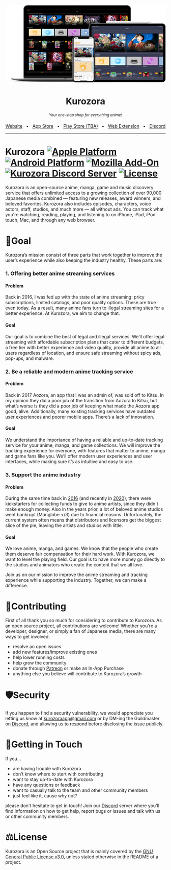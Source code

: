 <p align="center"><img src=".github/Assets/Kurozora_on_Device.png"></p>

<div align="center">
  <h1>Kurozora</h1>
  <p>
      <sup><em>Your one-stop shop for everything anime!</em></sup>
  </p>

  <a href="https://kurozora.app">Website</a>
  <span>&nbsp;&nbsp;•&nbsp;&nbsp;</span>
  <a href="https://apple.co/3CsQlKq">App Store</a>
  <span>&nbsp;&nbsp;•&nbsp;&nbsp;</span>
  <a href=“#”>Play Store (TBA)</a>
  <span>&nbsp;&nbsp;•&nbsp;&nbsp;</span>
  <a href="https://addons.mozilla.org/en-US/firefox/addon/kurozora">Web Extension</a>
  <span>&nbsp;&nbsp;•&nbsp;&nbsp;</span>
  <a href="https://discord.gg/f3QFzGqsah">Discord</a>
  <hr />
</div>

# Kurozora [![Apple Platform](https://img.shields.io/badge/iOS%20|%20iPadOS%20|%20MacOS-black.svg?style=flat&logo=Apple)](https://apple.co/3CsQlKq) [![Android Platform](https://img.shields.io/badge/Android%20(TBA)-white.svg?style=flat&logo=Android)]() [![Mozilla Add-On](https://img.shields.io/badge/Mozilla%20Add--On-%23331e54?label=%20&logo=Firefox)](https://addons.mozilla.org/en-US/firefox/addon/kurozora) [![Kurozora Discord Server](https://img.shields.io/discord/449250093623934977?style=flat&label=&logo=Discord&logoColor=white&color=7289DA)](https://discord.gg/f3QFzGqsah) [![License](https://img.shields.io/badge/License-GPLv3-blue.svg?style=flat)](LICENSE)

Kurozora is an open-source anime, manga, game and music discovery service that offers unlimited access to a growing collection of over 90,000 Japanese media combined — featuring new releases, award winners, and beloved favorites. Kurozora also includes episodes, characters, voice actors, staff, studios, and much more — all without ads. You can track what you're watching, reading, playing, and listening to on iPhone, iPad, iPod touch, Mac, and through any web browser.

# 🎯Goal

Kurozora’s mission consist of three parts that work together to improve the user’s experience while also keeping the industry healthy. These parts are:

### 1. Offering better anime streaming services

#### Problem
Back in 2016, I was fed up with the state of anime streaming: pricy subscriptions, limited catalogs, and poor quality options. These are true even today. As a result, many anime fans turn to illegal streaming sites for a better experience. At Kurozora, we aim to change that.

#### Goal
Our goal is to combine the best of legal and illegal services. We’ll offer legal streaming with affordable subscription plans that cater to different budgets, a free tier with better experience and video quality, provide all anime to all users regardless of location, and ensure safe streaming without spicy ads, pop-ups, and malware.

### 2. Be a reliable and modern anime tracking service

#### Problem
Back in 2017 Aozora, an app that I was an admin of, was sold off to Kitsu. In my opinion they did a poor job of the transition from Aozora to Kitsu, but what’s worse is they did a poor job of keeping what made the Aozora app good, alive. Additionally, many existing tracking services have outdated user experiences and poorer mobile apps. There’s a lack of innovation.

#### Goal
We understand the importance of having a reliable and up-to-date tracking service for your anime, manga, and game collections. We will improve the tracking experience for everyone, with features that matter to anime, manga and game fans like you. We’ll offer modern user experiences and user interfaces, while making sure it’s as intuitive and easy to use.

### 3. Support the anime industry

#### Problem
During the same time back in [2016](https://www.animenewsnetwork.com/interest/2016-12-07/young-animators-npo-launches-crowdfunding-campaign/.109566) (and recently in [2020](https://www.kickstarter.com/projects/animatorsupporters/2020-new-anime-making-system-project)), there were kickstarters for collecting funds to give to anime artists, since they didn't make enough money. Also in the years prior, a lot of beloved anime studios went bankrupt (Manglobe </3) due to financial reasons. Unfortunately, the current system often means that distributors and licensors get the biggest slice of the pie, leaving the artists and studios with little.

#### Goal
We love anime, manga, and games. We know that the people who create them deserve fair compensation for their hard work. With Kurozora, we want to level the playing field. Our goal is to have more money go directly to the studios and animators who create the content that we all love.

Join us on our mission to improve the anime streaming and tracking experience while supporting the industry. Together, we can make a difference.

# 🤝Contributing

First of all thank you so much for considering to contribute to Kurozora. As an open source project, all contributions are welcome! Whether you're a developer, designer, or simply a fan of Japanese media, there are many ways to get involved:

- resolve an open issues
- add new features/improve existing ones
- help lower running costs
- help grow the community
- donate through [Patreon](https://patreon.com/kurozora) or make an In-App Purchase
- anything else you believe will contribute to Kurozora’s growth

# 🛡️Security

If you happen to find a security vulnerability, we would appreciate you letting us know at kurozoraapp@gmail.com or by DM-ing the Guildmaster on [Discord](https://discord.gg/f3QFzGqsah), and allowing us to respond before disclosing the issue publicly.

# 💌Getting in Touch

If you…

- are having trouble with Kurozora
- don’t know where to start with contributing
- want to stay up-to-date with Kurozora
- have any questions or feedback
- want to casually talk to the team and other community members
- just feel like it, cause why not?

please don't hesitate to get in touch! Join our [Discord](https://discord.gg/f3QFzGqsah) server where you'll find information on how to get help, report bugs or issues and talk with us or other community members.

# ⚖️License

Kurozora is an Open Source project that is mainly covered by the [GNU General Public License v3.0](LICENSE), unless stated otherwise in the README of a project.